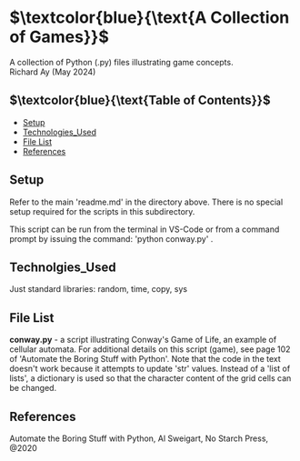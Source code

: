 # $`\textcolor{blue}{\text{A Collection of Games}}`$
A collection of Python (.py) files illustrating  game concepts.  
Richard Ay (May 2024)

## $`\textcolor{blue}{\text{Table of Contents}}`$  
* [Setup](#setup)
* [Technologies_Used](#technolgies_used)
* [File List](#file-list)
* [References](#references)


## Setup
Refer to the main 'readme.md' in the directory above.  There is no special setup required for
the scripts in this subdirectory.  

This script can be run from the terminal in VS-Code or from a command prompt by issuing 
the command:  'python conway.py' .  


## Technolgies_Used
Just standard libraries: random, time, copy, sys


## File List
**conway.py**  - a script illustrating Conway's Game of Life, an example of cellular automata.  For 
                 additional details on this script (game), see page 102 of 'Automate the Boring Stuff
                 with Python'.  Note that the code in the text doesn't work because it attempts to
                 update 'str' values.  Instead of a 'list of lists', a dictionary is used so that
                 the character content of the grid cells can be changed.


## References   
Automate the Boring Stuff with Python, Al Sweigart, No Starch Press, @2020                

 
 

